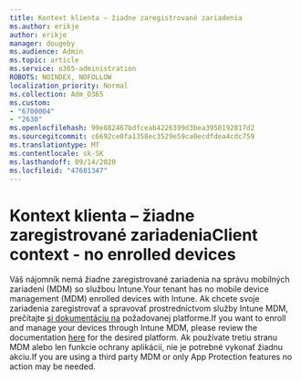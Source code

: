 ```yaml
---
title: Kontext klienta – žiadne zaregistrované zariadenia
ms.author: erikje
author: erikje
manager: dougeby
ms.audience: Admin
ms.topic: article
ms.service: o365-administration
ROBOTS: NOINDEX, NOFOLLOW
localization_priority: Normal
ms.collection: Adm_O365
ms.custom:
- "6700004"
- "2630"
ms.openlocfilehash: 99e882467bdfceab4226399d3bea3950192817d2
ms.sourcegitcommit: c6692ce0fa1358ec3529e59ca0ecdfdea4cdc759
ms.translationtype: MT
ms.contentlocale: sk-SK
ms.lasthandoff: 09/14/2020
ms.locfileid: "47681347"
---
```

# <a name="client-context---no-enrolled-devices"></a><span data-ttu-id="2765d-102">Kontext klienta – žiadne zaregistrované zariadenia</span><span class="sxs-lookup"><span data-stu-id="2765d-102">Client context - no enrolled devices</span></span>

<span data-ttu-id="2765d-103">Váš nájomník nemá žiadne zaregistrované zariadenia na správu mobilných zariadení (MDM) so službou Intune.</span><span class="sxs-lookup"><span data-stu-id="2765d-103">Your tenant has no mobile device management (MDM) enrolled devices with Intune.</span></span> <span data-ttu-id="2765d-104">Ak chcete svoje zariadenia zaregistrovať a spravovať prostredníctvom služby Intune MDM, prečítajte [si dokumentáciu na](https://docs.microsoft.com/intune/device-enrollment) požadovanej platforme.</span><span class="sxs-lookup"><span data-stu-id="2765d-104">If you want to enroll and manage your devices through Intune MDM, please review the documentation [here](https://docs.microsoft.com/intune/device-enrollment) for the desired platform.</span></span> <span data-ttu-id="2765d-105">Ak používate tretiu stranu MDM alebo len funkcie ochrany aplikácií, nie je potrebné vykonať žiadnu akciu.</span><span class="sxs-lookup"><span data-stu-id="2765d-105">If you are using a third party MDM or only App Protection features no action may be needed.</span></span> 